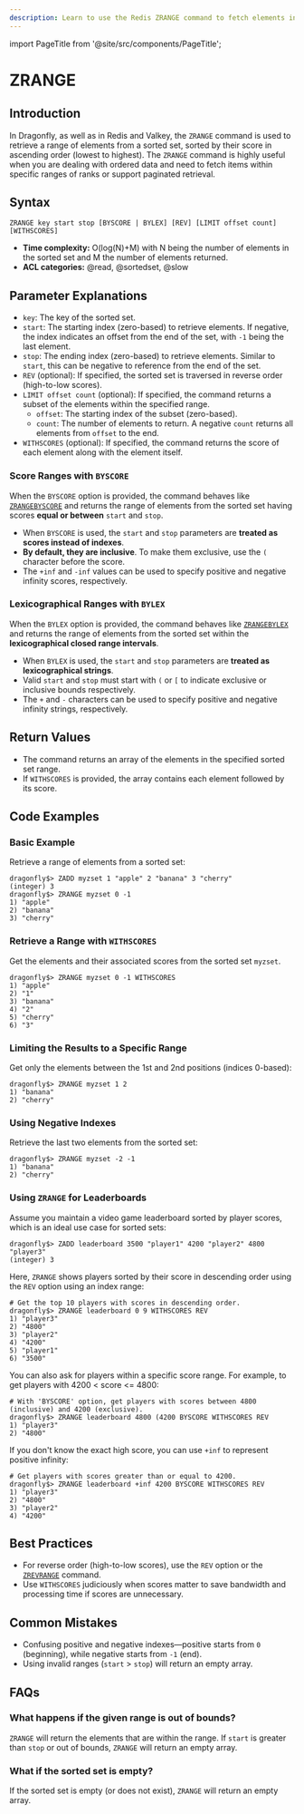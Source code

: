 ```yaml
---
description: Learn to use the Redis ZRANGE command to fetch elements in a specific range from a sorted set, plus expert tips beyond the official Redis docs.
---
```


import PageTitle from '@site/src/components/PageTitle';

# ZRANGE

<PageTitle title="Redis ZRANGE Explained (Better Than Official Docs)" />

## Introduction

In Dragonfly, as well as in Redis and Valkey, the `ZRANGE` command is used to retrieve a range of elements from a sorted set, sorted by their score in ascending order (lowest to highest).
The `ZRANGE` command is highly useful when you are dealing with ordered data and need to fetch items within specific ranges of ranks or support paginated retrieval.

## Syntax

```shell
ZRANGE key start stop [BYSCORE | BYLEX] [REV] [LIMIT offset count] [WITHSCORES]
```

- **Time complexity:** O(log(N)+M) with N being the number of elements in the sorted set and M the number of elements returned.
- **ACL categories:** @read, @sortedset, @slow

## Parameter Explanations

- `key`: The key of the sorted set.
- `start`: The starting index (zero-based) to retrieve elements.
   If negative, the index indicates an offset from the end of the set, with `-1` being the last element.
- `stop`: The ending index (zero-based) to retrieve elements.
  Similar to `start`, this can be negative to reference from the end of the set.
- `REV` (optional): If specified, the sorted set is traversed in reverse order (high-to-low scores).
- `LIMIT offset count` (optional): If specified, the command returns a subset of the elements within the specified range.
  - `offset`: The starting index of the subset (zero-based).
  - `count`: The number of elements to return. A negative `count` returns all elements from `offset` to the end.
- `WITHSCORES` (optional): If specified, the command returns the score of each element along with the element itself.

### Score Ranges with `BYSCORE`

When the `BYSCORE` option is provided, the command behaves like [`ZRANGEBYSCORE`](zrangebyscore.md)
and returns the range of elements from the sorted set having scores **equal or between** `start` and `stop`.

- When `BYSCORE` is used, the `start` and `stop` parameters are **treated as scores instead of indexes**.
- **By default, they are inclusive**. To make them exclusive, use the `(` character before the score.
- The `+inf` and `-inf` values can be used to specify positive and negative infinity scores, respectively.

### Lexicographical Ranges with `BYLEX`

When the `BYLEX` option is provided, the command behaves like [`ZRANGEBYLEX`](zrangebylex.md)
and returns the range of elements from the sorted set within the **lexicographical closed range intervals**.

- When `BYLEX` is used, the `start` and `stop` parameters are **treated as lexicographical strings**.
- Valid `start` and `stop` must start with `(` or `[` to indicate exclusive or inclusive bounds respectively.
- The `+` and `-` characters can be used to specify positive and negative infinity strings, respectively.

## Return Values

- The command returns an array of the elements in the specified sorted set range.
- If `WITHSCORES` is provided, the array contains each element followed by its score.

## Code Examples

### Basic Example

Retrieve a range of elements from a sorted set:

```shell
dragonfly$> ZADD myzset 1 "apple" 2 "banana" 3 "cherry"
(integer) 3
dragonfly$> ZRANGE myzset 0 -1
1) "apple"
2) "banana"
3) "cherry"
```

### Retrieve a Range with `WITHSCORES`

Get the elements and their associated scores from the sorted set `myzset`.

```shell
dragonfly$> ZRANGE myzset 0 -1 WITHSCORES
1) "apple"
2) "1"
3) "banana"
4) "2"
5) "cherry"
6) "3"
```

### Limiting the Results to a Specific Range

Get only the elements between the 1st and 2nd positions (indices 0-based):

```shell
dragonfly$> ZRANGE myzset 1 2
1) "banana"
2) "cherry"
```

### Using Negative Indexes

Retrieve the last two elements from the sorted set:

```shell
dragonfly$> ZRANGE myzset -2 -1
1) "banana"
2) "cherry"
```

### Using `ZRANGE` for Leaderboards

Assume you maintain a video game leaderboard sorted by player scores, which is an ideal use case for sorted sets:

```shell
dragonfly$> ZADD leaderboard 3500 "player1" 4200 "player2" 4800 "player3"
(integer) 3
```

Here, `ZRANGE` shows players sorted by their score in descending order using the `REV` option using an index range:

```shell
# Get the top 10 players with scores in descending order.
dragonfly$> ZRANGE leaderboard 0 9 WITHSCORES REV
1) "player3"
2) "4800"
3) "player2"
4) "4200"
5) "player1"
6) "3500"
```

You can also ask for players within a specific score range.
For example, to get players with 4200 < score <= 4800:

```shell
# With 'BYSCORE' option, get players with scores between 4800 (inclusive) and 4200 (exclusive).
dragonfly$> ZRANGE leaderboard 4800 (4200 BYSCORE WITHSCORES REV
1) "player3"
2) "4800"
```

If you don't know the exact high score, you can use `+inf` to represent positive infinity:

```shell
# Get players with scores greater than or equal to 4200.
dragonfly$> ZRANGE leaderboard +inf 4200 BYSCORE WITHSCORES REV
1) "player3"
2) "4800"
3) "player2"
4) "4200"
```

## Best Practices

- For reverse order (high-to-low scores), use the `REV` option or the [`ZREVRANGE`](zrevrange.md) command.
- Use `WITHSCORES` judiciously when scores matter to save bandwidth and processing time if scores are unnecessary.

## Common Mistakes

- Confusing positive and negative indexes—positive starts from `0` (beginning), while negative starts from `-1` (end).
- Using invalid ranges (`start` > `stop`) will return an empty array.

## FAQs

### What happens if the given range is out of bounds?

`ZRANGE` will return the elements that are within the range.
If `start` is greater than `stop` or out of bounds, `ZRANGE` will return an empty array.

### What if the sorted set is empty?

If the sorted set is empty (or does not exist), `ZRANGE` will return an empty array.
